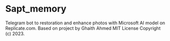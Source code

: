 # Sapt_memory
Telegram bot to restoration and enhance photos with Microsoft AI model on Replicate.com. Based on project by Ghaith Ahmed MIT License  Copyright (c) 2023.
